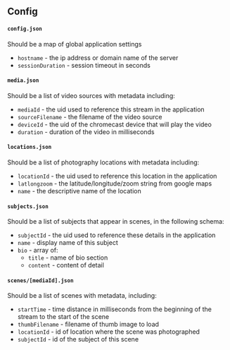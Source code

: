 Config
------
#### `config.json`
Should be a map of global application settings
- `hostname` - the ip address or domain name of the server
- `sessionDuration` - session timeout in seconds

#### `media.json`
Should be a list of video sources with metadata including:
- `mediaId` - the uid used to reference this stream in the application
- `sourceFilename` - the filename of the video source
- `deviceId` - the uid of the chromecast device that will play the video
- `duration` - duration of the video in milliseconds

#### `locations.json`
Should be a list of photography locations with metadata including:
- `locationId` - the uid used to reference this location in the application
- `latlongzoom` - the latitude/longitude/zoom string from google maps
- `name` - the descriptive name of the location

#### `subjects.json`
Should be a list of subjects that appear in scenes, in the following schema:
- `subjectId` - the uid used to reference these details in the application
- `name` - display name of this subject
- `bio` - array of:
  - `title` - name of bio section
  - `content` - content of detail

#### `scenes/[mediaId].json`
Should be a list of scenes with metadata, including:
- `startTime` - time distance in milliseconds from the beginning of the stream to the start of the scene
- `thumbFilename` - filename of thumb image to load
- `locationId` - id of location where the scene was photographed
- `subjectId` - id of the subject of this scene
